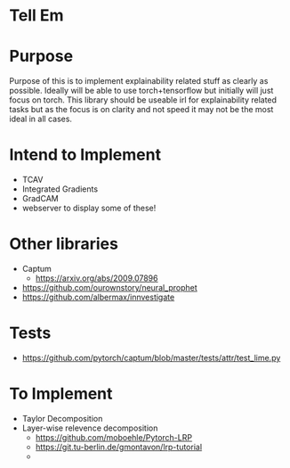 
# Tell Em

# Purpose
Purpose of this is to implement explainability related stuff as clearly as possible.  Ideally will be able to use torch+tensorflow but initially will just focus on torch.  This library should be useable irl for explainability related tasks but as the focus is on clarity and not speed it may not be the most ideal in all cases.

# Intend to Implement

- TCAV
- Integrated Gradients
- GradCAM
- webserver to display some of these!

# Other libraries

- Captum
  - https://arxiv.org/abs/2009.07896
- https://github.com/ourownstory/neural_prophet
- https://github.com/albermax/innvestigate


# Tests
- https://github.com/pytorch/captum/blob/master/tests/attr/test_lime.py


# To Implement
- Taylor Decomposition
- Layer-wise relevence decomposition
  - https://github.com/moboehle/Pytorch-LRP
  - https://git.tu-berlin.de/gmontavon/lrp-tutorial
  -